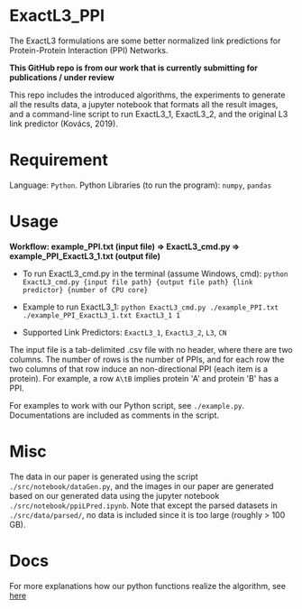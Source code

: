 # ExactL3_PPI
The ExactL3 formulations are some better normalized link predictions for Protein-Protein Interaction (PPI) Networks.

**This GitHub repo is from our work that is currently submitting for publications / under review**

This repo includes the introduced algorithms, the experiments to generate all the results data, a jupyter notebook that formats all the result images, and a command-line script to run ExactL3_1, ExactL3_2, and the original L3 link predictor (Kovács, 2019).

# Requirement
Language: ```Python```. Python Libraries (to run the program): ```numpy```, ```pandas```

# Usage
**Workflow: example_PPI.txt (input file) => ExactL3_cmd.py => example_PPI_ExactL3_1.txt (output file)**

* To run ExactL3_cmd.py in the terminal (assume Windows, cmd):
```python ExactL3_cmd.py {input file path} {output file path} {link predictor} {number of CPU core}```

* Example to run ExactL3_1:
```python ExactL3_cmd.py ./example_PPI.txt ./example_PPI_ExactL3_1.txt ExactL3_1 1```

* Supported Link Predictors: ```ExactL3_1```, ```ExactL3_2```, ```L3```, ```CN```

The input file is a tab-delimited .csv file with no header, where there are two columns. The number of rows is the number of PPIs, and for each row the two columns of that row induce an non-directional PPI (each item is a protein). For example, a row ```A\tB``` implies protein 'A' and protein 'B' has a PPI.

For examples to work with our Python script, see ```./example.py```. Documentations are included as comments in the script.

# Misc
The data in our paper is generated using the script ```./src/notebook/dataGen.py```, and the images in our paper are generated based on our generated data using the jupyter notebook ```./src/notebook/ppiLPred.ipynb```. Note that except the parsed datasets in ```./src/data/parsed/```, no data is included since it is too large (roughly > 100 GB).

# Docs
For more explanations how our python functions realize the algorithm, see [here](docs/docs.md)
